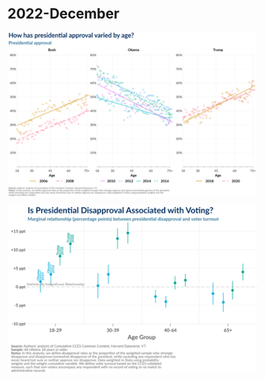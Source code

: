 # 2022-December
 
![Presidential Approval](https://github.com/jamesohawkins/FastFact-2022-December/blob/main/Output/presidential_approval.png?raw=true)

![Presidential Dispproval and Voting](https://github.com/jamesohawkins/FastFact-2022-December/blob/main/Output/disapproved.png?raw=true)

